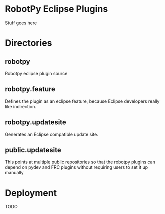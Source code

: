 RobotPy Eclipse Plugins
=======================

Stuff goes here

Directories
===========

robotpy
-------

Robotpy eclipse plugin source


robotpy.feature
---------------

Defines the plugin as an eclipse feature, because Eclipse developers really
like indirection.

robotpy.updatesite
------------------

Generates an Eclipse compatible update site.

public.updatesite
-----------------

This points at multiple public repositories so that the robotpy plugins can
depend on pydev and FRC plugins without requiring users to set it up manually


Deployment
==========

TODO
